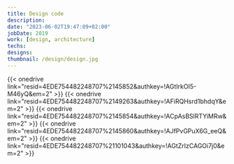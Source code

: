 ```yaml
---
title: Design code
description: 
date: "2023-06-02T19:47:09+02:00"
jobDate: 2019
work: [design, architecture]
techs: 
designs: 
thumbnail: /design/design.jpg
---
```


{{< onedrive link="resid=4EDE754482248707%2145852&authkey=!AGtIrkOI5-M46yQ&em=2" >}}
{{< onedrive link="resid=4EDE754482248707%2149263&authkey=!AFiRQHsrd1bhdqY&em=2" >}}
{{< onedrive link="resid=4EDE754482248707%2145854&authkey=!ACpAsBSlRTYiMRw&em=2" >}}
{{< onedrive link="resid=4EDE754482248707%2145860&authkey=!AJfPvGPuX6G_eeQ&em=2" >}}
{{< onedrive link="resid=4EDE754482248707%21101043&authkey=!AGtZrIzCAGOi7j0&em=2" >}}
